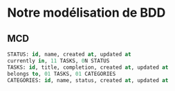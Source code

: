 # Notre modélisation de BDD

## MCD

```sql
STATUS: id, name, created at, updated at
currently in, 11 TASKS, 0N STATUS
TASKS: id, title, completion, created at, updated at
belongs to, 01 TASKS, 01 CATEGORIES
CATEGORIES: id, name, status, created at, updated at


```
